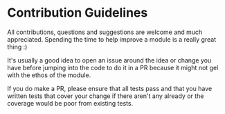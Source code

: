 # Contribution Guidelines
All contributions, questions and suggestions are welcome and much appreciated. Spending the time to help improve a module is a really great thing :)

It's usually a good idea to open an issue around the idea or change you have before jumping into the code to do it in a PR because it might not gel with the ethos of the module.

If you do make a PR, please ensure that all tests pass and that you have written tests that cover your change if there aren't any already or the coverage would be poor from existing tests.